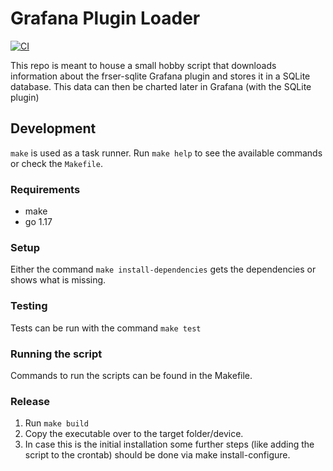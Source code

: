 # Grafana Plugin Loader

[![CI](https://github.com/fr-ser/grafana-plugin-data-crawler/actions/workflows/ci_cd.yml/badge.svg)](https://github.com/fr-ser/grafana-plugin-data-crawler/actions/workflows/ci_cd.yml)

This repo is meant to house a small hobby script that downloads information about the frser-sqlite Grafana
plugin and stores it in a SQLite database.
This data can then be charted later in Grafana (with the SQLite plugin)

## Development

`make` is used as a task runner. Run `make help` to see the available commands or check the `Makefile`.

### Requirements

- make
- go 1.17

### Setup

Either the command `make install-dependencies` gets the dependencies or shows what is missing.

### Testing

Tests can be run with the command `make test`

### Running the script

Commands to run the scripts can be found in the Makefile.

### Release

1. Run `make build`
2. Copy the executable over to the target folder/device.
3. In case this is the initial installation some further steps (like adding the script to the
   crontab) should be done via make install-configure.
